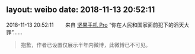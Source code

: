 layout: weibo
date: 2018-11-13 20:52:11
---
<meta name="referrer" content="no-referrer" />

2018-11-13 20:52:11  &nbsp;&nbsp;&nbsp;&nbsp;&nbsp;&nbsp; 来自 <a href="http://app.weibo.com/t/feed/Z4AgP" rel="nofollow">坚果手机 Pro</a>
“你在人民和国家面前犯下的滔天大罪”……
>  抱歉，作者已设置仅展示半年内微博，此微博已不可见。 ​​​
